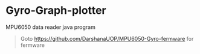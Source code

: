 # Gyro-Graph-plotter
MPU6050 data reader java program
>Goto https://github.com/DarshanaUOP/MPU6050-Gyro-fermware for fermware 
